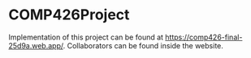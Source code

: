 # COMP426Project

Implementation of this project can be found at https://comp426-final-25d9a.web.app/. Collaborators can be found inside the website. 
